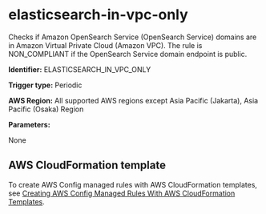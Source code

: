 # elasticsearch\-in\-vpc\-only<a name="elasticsearch-in-vpc-only"></a>

 Checks if Amazon OpenSearch Service \(OpenSearch Service\) domains are in Amazon Virtual Private Cloud \(Amazon VPC\)\. The rule is NON\_COMPLIANT if the OpenSearch Service domain endpoint is public\.

**Identifier:** ELASTICSEARCH\_IN\_VPC\_ONLY

**Trigger type:** Periodic

**AWS Region:** All supported AWS regions except Asia Pacific \(Jakarta\), Asia Pacific \(Osaka\) Region

**Parameters:**

None  

## AWS CloudFormation template<a name="w85aac12c32c17b9d275c15"></a>

To create AWS Config managed rules with AWS CloudFormation templates, see [Creating AWS Config Managed Rules With AWS CloudFormation Templates](aws-config-managed-rules-cloudformation-templates.md)\.